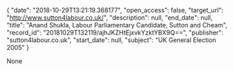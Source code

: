 {
  "date": "2018-10-29T13:21:19.368177", 
  "open_access": false, 
  "target_url": "http://www.sutton4labour.co.uk/", 
  "description": null, 
  "end_date": null, 
  "title": "Anand Shukla, Labour Parliamentary Candidate, Sutton and Cheam", 
  "record_id": "20181029T132119/ajhJKZHtEjxvkYzktYBX9Q==", 
  "publisher": "sutton4labour.co.uk", 
  "start_date": null, 
  "subject": "UK General Election 2005"
}

None